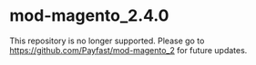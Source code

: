 # mod-magento_2.4.0

This repository is no longer supported. Please go to https://github.com/Payfast/mod-magento_2 for future updates.
